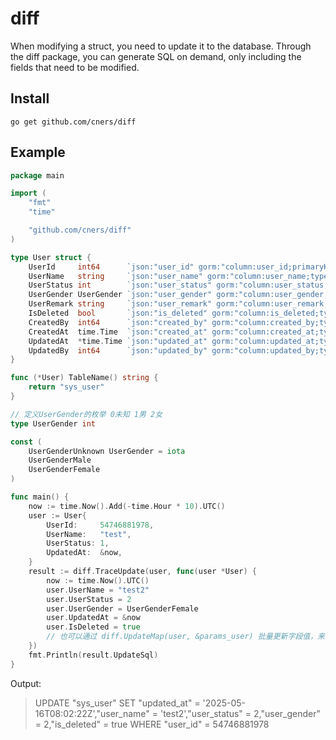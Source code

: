 # diff

When modifying a struct, you need to update it to the database. Through the diff package, you can generate SQL on demand, only including the fields that need to be modified.

## Install

```
go get github.com/cners/diff
```

## Example

```go
package main

import (
	"fmt"
	"time"

	"github.com/cners/diff"
)

type User struct {
	UserId     int64      `json:"user_id" gorm:"column:user_id;primaryKey;"`                                               // 用户id
	UserName   string     `json:"user_name" gorm:"column:user_name;type:varchar;not null;default:''"`                      // 用户名
	UserStatus int        `json:"user_status" gorm:"column:user_status;type:int;not null;default:1"`                       // 状态1正常2停用
	UserGender UserGender `json:"user_gender" gorm:"column:user_gender;type:int;not null;default:0"`                       // 性别0未设置1男2女
	UserRemark string     `json:"user_remark" gorm:"column:user_remark;type:varchar;not null;default:''"`                  // 备注
	IsDeleted  bool       `json:"is_deleted" gorm:"column:is_deleted;type:boolean;not null;default:false"`                 // 是否删除
	CreatedBy  int64      `json:"created_by" gorm:"column:created_by;type:bigint;not null;default:0"`                      // 创建人
	CreatedAt  time.Time  `json:"created_at" gorm:"column:created_at;type:timestamptz;not null;default:CURRENT_TIMESTAMP"` // 创建时间
	UpdatedAt  *time.Time `json:"updated_at" gorm:"column:updated_at;type:timestamptz"`                                    // 修改时间
	UpdatedBy  int64      `json:"updated_by" gorm:"column:updated_by;type:bigint;not null;default:0"`                      // 修改人
}

func (*User) TableName() string {
	return "sys_user"
}

// 定义UserGender的枚举 0未知 1男 2女
type UserGender int

const (
	UserGenderUnknown UserGender = iota
	UserGenderMale
	UserGenderFemale
)

func main() {
	now := time.Now().Add(-time.Hour * 10).UTC()
	user := User{
		UserId:     54746881978,
		UserName:   "test",
		UserStatus: 1,
		UpdatedAt:  &now,
	}
	result := diff.TraceUpdate(user, func(user *User) {
		now := time.Now().UTC()
		user.UserName = "test2"
		user.UserStatus = 2
		user.UserGender = UserGenderFemale
		user.UpdatedAt = &now
		user.IsDeleted = true
		// 也可以通过 diff.UpdateMap(user, &params_user) 批量更新字段值，来简化代码。
	})
	fmt.Println(result.UpdateSql)
}


```

Output:


> UPDATE "sys_user" SET "updated_at" = '2025-05-16T08:02:22Z',"user_name" = 'test2',"user_status" = 2,"user_gender" = 2,"is_deleted" = true WHERE "user_id" = 54746881978